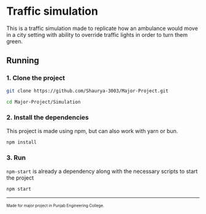 # Traffic simulation

This is a traffic simulation made to replicate how an ambulance would move in a city setting with ability to override traffic lights in order to turn them green.

## Running

### 1. Clone the project

```sh
git clone https://github.com/Shaurya-3003/Major-Project.git

cd Major-Project/Simulation
```

### 2. Install the dependencies

This project is made using npm, but can also work with yarn or bun.

```sh
npm install
```

### 3. Run

`npm-start` is already a dependency along with the necessary scripts to start the project

```sh
npm start
```

---

<font size="1">Made for major project in Punjab Engineering College. </font>
